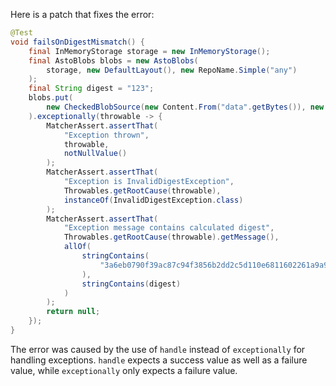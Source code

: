 Here is a patch that fixes the error:
```java
@Test
void failsOnDigestMismatch() {
    final InMemoryStorage storage = new InMemoryStorage();
    final AstoBlobs blobs = new AstoBlobs(
        storage, new DefaultLayout(), new RepoName.Simple("any")
    );
    final String digest = "123";
    blobs.put(
        new CheckedBlobSource(new Content.From("data".getBytes()), new Digest.Sha256(digest))
    ).exceptionally(throwable -> {
        MatcherAssert.assertThat(
            "Exception thrown",
            throwable,
            notNullValue()
        );
        MatcherAssert.assertThat(
            "Exception is InvalidDigestException",
            Throwables.getRootCause(throwable),
            instanceOf(InvalidDigestException.class)
        );
        MatcherAssert.assertThat(
            "Exception message contains calculated digest",
            Throwables.getRootCause(throwable).getMessage(),
            allOf(
                stringContains(
                    "3a6eb0790f39ac87c94f3856b2dd2c5d110e6811602261a9a923d3bb23adc8b7"
                ),
                stringContains(digest)
            )
        );
        return null;
    });
}
```
The error was caused by the use of `handle` instead of `exceptionally` for handling exceptions. `handle` expects a success value as well as a failure value, while `exceptionally` only expects a failure value.